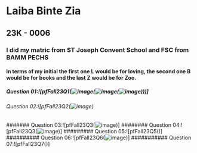 # Laiba Binte Zia
## 23K - 0006
### I did my matric from ST Joseph Convent School and FSC from  BAMM PECHS
#### In terms of my initial the first one L would be for loving, the second one B would be for books and the last Z would be for Zoo.
##### Question 01:![pfFall23Q1(![image](https://github.com/laibaa1209/pfFall23/assets/142867994/a8cc8e25-72fe-4fa5-bd63-363af418f10f)(![image](https://github.com/laibaa1209/pfFall23/assets/142867994/21c7823e-45bd-43a7-af8a-249eeaaf76b5)(![image](https://github.com/laibaa1209/pfFall23/assets/142867994/913b2787-7d35-4c68-a4b7-d8423b5b5e0f))))]
###### Question 02:![pfFall23Q2(![image](https://github-production-user-asset-6210df.s3.amazonaws.com/142867994/262419139-08aeed02-d8d5-4f31-8bd7-d5b945fea860.png))
####### Question 03:![pfFall23Q3(![image](https://github.com/laibaa1209/pfFall23/assets/142867994/6e052dd7-c273-4531-a4c0-a7bb64aaa062))]
######## Question 04:![pfFall23Q3(![image](https://github.com/laibaa1209/pfFall23/assets/142867994/a626d8c0-5564-48cc-a891-39672dea2e39))]
######### Question 05:![pfFall23Q5()]
########## Question 06:![pfFall23Q6(![image](https://github.com/laibaa1209/pfFall23/assets/142867994/faee8a80-d318-4813-97c5-0b4f775165c8))]
########### Question 07:![pfFall23Q7()]
